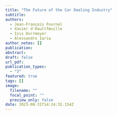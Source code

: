 ```yaml
---
title: "The Future of the Car Dealing Industry"
subtitle:
authors:
  - Jean-François Fournel
  - Xavier d'Haultfœuille
  - Isis Durrmeyer
  - Alessandro Iaria
author_notes: []
publication:
abstract:
draft: false
url_pdf: 
publication_types:
  - "3"
featured: true
tags: []
image:
  filename: ""
  focal_point: ""
  preview_only: false
date: 2023-08-31T14:24:32.154Z
---
```

